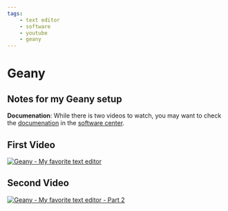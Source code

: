 ```yaml
---
tags:
    - text editor
    - software
    - youtube
    - geany
---
```

# Geany

## Notes for my Geany setup

**Documenation**: While there is two videos to watch, you may want to check the [documenation](/software/geany) in the [software center](/software).


## First Video
[![Geany - My favorite text editor](https://img.youtube.com/vi/EuwAf_qVj14/0.jpg)](https://www.youtube.com/watch?v=EuwAf_qVj14)



## Second Video
[![Geany - My favorite text editor - Part 2](https://img.youtube.com/vi/ZZGKICzIuzQ/0.jpg)](https://www.youtube.com/watch?v=ZZGKICzIuzQ)
